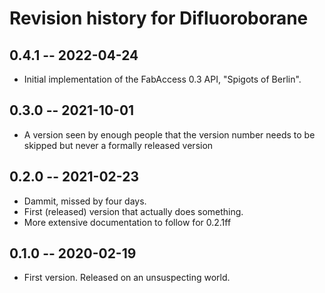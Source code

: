 # Revision history for Difluoroborane

## 0.4.1 -- 2022-04-24

* Initial implementation of the FabAccess 0.3 API, "Spigots of Berlin".

## 0.3.0 -- 2021-10-01

* A version seen by enough people that the version number needs to be skipped but never a formally released version

## 0.2.0 -- 2021-02-23

* Dammit, missed by four days.
* First (released) version that actually does something.
* More extensive documentation to follow for 0.2.1ff

## 0.1.0 -- 2020-02-19

* First version. Released on an unsuspecting world.
